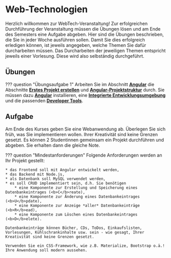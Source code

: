 # Web-Technologien

Herzlich willkommen zur WebTech-Veranstaltung! Zur erfolgreichen Durchführung der Veranstaltung müssen die Übungen lösen und am Ende des Semesters eine Aufgabe abgeben. Hier sind die Übungen beschrieben, die Sie in jeder Woche ausführen sollen. Damit Sie dies erfolgreich erledigen können, ist jeweils angegeben, welche Themen Sie dafür durcharbeiten müssen. Das Durcharbeiten der jeweiligen Themen entspricht jeweils einer Vorlesung. Diese wird also selbständig durchgeführt. 

## Übungen

??? question "Übungsaufgabe 1"
    Arbeiten Sie im Abschnitt [**Angular**](../angular/#angular) die Abschnitte [**Erstes Projekt erstellen**](../angular/#erstes-projekt-erstellen) und [**Angular-Projektstruktur**](../angular/#angular-projektstruktur) durch. Sie müssen dazu [**Angular**](../tools/#angular) installieren, eine [**Integrierte Entwicklungsumgebung**](../tools/#integrated-development-environment-ide) und die passenden [**Developer Tools**](../tools/#developer-tools). 


## Aufgabe

Am Ende des Kurses geben Sie eine Webanwendung ab. Überlegen Sie sich früh, was Sie implementieren wollen. Ihrer Kreativität sind keine Grenzen gesetzt. Es können 2 Studentinnen gemeinsam ein Projekt durchführen und abgeben. Sie erhalten dann die gleiche Note. 

??? question "Mindestanforderungen"
	Folgende Anforderungen werden an Ihr Projekt gestellt:

	* das Frontend soll mit Angular entwickelt werden,
	* das Backend mit Node.js,
	* als Datenbank soll MySQL verwendet werden,
	* es soll CRUD implementiert sein, d.h. Sie benötigen 
	    * eine Komponente zur Erstellung und Speicherung eines Datenbankeintrages (<b>C</b>reate),
	    * eine Komponente zur Änderung eines Datenbankeintrages (<b>U</b>pdate),
	    * eine Komponente zur Anzeige *aller* Datenbankeinträge (<b>R</b>ead),
	    * eine Komponente zum Löschen eines Datenbankeintrages (<b>D</b>elete).

	Datenbankeinträge können Bücher, CDs, ToDos, Einkaufslisten, Vorlesungen, Kühlschrankinhalte usw. sein - wie gesagt, Ihrer Kreativität sind keine Grenzen gesetzt. 

	Verwenden Sie ein CSS-Framework, wie z.B. Materialize, Bootstrap o.ä.! Ihre Anwendung soll modern aussehen. 
